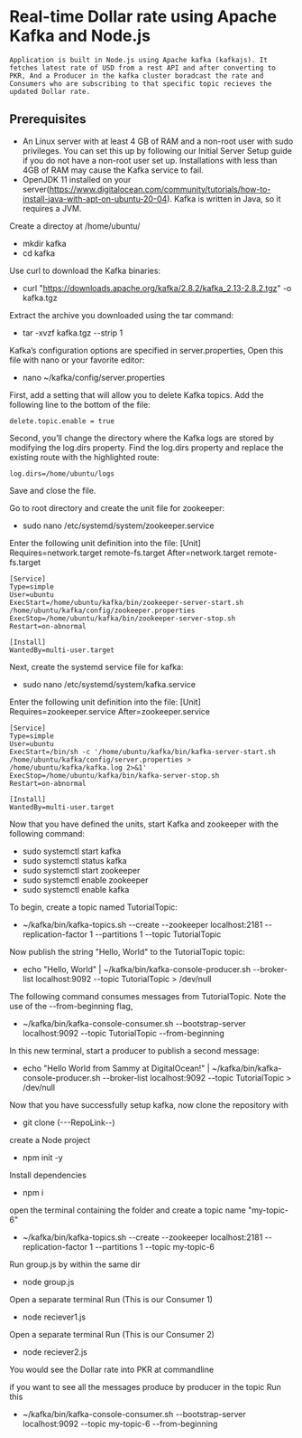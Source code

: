   # Real-time Dollar rate using Apache Kafka and Node.js

    Application is built in Node.js using Apache kafka (kafkajs). It fetches latest rate of USD from a rest API and after converting to PKR, And a Producer in the kafka cluster boradcast the rate and Consumers who are subscribing to that specific topic recieves the updated Dollar rate.

## Prerequisites
   - An Linux server with at least 4 GB of RAM and a non-root user with sudo privileges. You can set this up by following our Initial Server Setup guide if you do not have a non-root user set up. Installations with less than 4GB of RAM may cause the Kafka service to fail.
   - OpenJDK 11 installed on your server(https://www.digitalocean.com/community/tutorials/how-to-install-java-with-apt-on-ubuntu-20-04).
   Kafka is written in Java, so it requires a JVM.


Create a directoy at /home/ubuntu/
- mkdir kafka
- cd kafka

Use curl to download the Kafka binaries:
- curl "https://downloads.apache.org/kafka/2.8.2/kafka_2.13-2.8.2.tgz" -o kafka.tgz

Extract the archive you downloaded using the tar command:
- tar -xvzf kafka.tgz --strip 1

Kafka’s configuration options are specified in server.properties, Open this file with nano or your favorite editor:
- nano ~/kafka/config/server.properties

First, add a setting that will allow you to delete Kafka topics. Add the following line to the bottom of the file:
    
    delete.topic.enable = true

Second, you’ll change the directory where the Kafka logs are stored by modifying the log.dirs property. Find the log.dirs property and replace the existing route with the highlighted route:
    
    log.dirs=/home/ubuntu/logs

Save and close the file.

Go to root directory and create the unit file for zookeeper:

- sudo nano /etc/systemd/system/zookeeper.service

Enter the following unit definition into the file:
    [Unit]
    Requires=network.target remote-fs.target
    After=network.target remote-fs.target

    [Service]
    Type=simple
    User=ubuntu
    ExecStart=/home/ubuntu/kafka/bin/zookeeper-server-start.sh /home/ubuntu/kafka/config/zookeeper.properties
    ExecStop=/home/ubuntu/kafka/bin/zookeeper-server-stop.sh
    Restart=on-abnormal

    [Install]
    WantedBy=multi-user.target

Next, create the systemd service file for kafka:
- sudo nano /etc/systemd/system/kafka.service

Enter the following unit definition into the file:
    [Unit]
    Requires=zookeeper.service
    After=zookeeper.service

    [Service]
    Type=simple
    User=ubuntu
    ExecStart=/bin/sh -c '/home/ubuntu/kafka/bin/kafka-server-start.sh /home/ubuntu/kafka/config/server.properties > /home/ubuntu/kafka/kafka.log 2>&1'
    ExecStop=/home/ubuntu/kafka/bin/kafka-server-stop.sh
    Restart=on-abnormal

    [Install]
    WantedBy=multi-user.target

Now that you have defined the units, start Kafka and zookeeper with the following command:
- sudo systemctl start kafka
- sudo systemctl status kafka
- sudo systemctl start zookeeper
- sudo systemctl enable zookeeper
- sudo systemctl enable kafka

To begin, create a topic named TutorialTopic:
- ~/kafka/bin/kafka-topics.sh --create --zookeeper localhost:2181 --replication-factor 1 --partitions 1 --topic TutorialTopic

Now publish the string "Hello, World" to the TutorialTopic topic:
- echo "Hello, World" | ~/kafka/bin/kafka-console-producer.sh --broker-list localhost:9092 --topic TutorialTopic > /dev/null

The following command consumes messages from TutorialTopic. Note the use of the --from-beginning flag,
- ~/kafka/bin/kafka-console-consumer.sh --bootstrap-server localhost:9092 --topic TutorialTopic --from-beginning

In this new terminal, start a producer to publish a second message:
- echo "Hello World from Sammy at DigitalOcean!" | ~/kafka/bin/kafka-console-producer.sh --broker-list localhost:9092 --topic TutorialTopic > /dev/null

Now that you have successfully setup kafka, now clone the repository with
- git clone (---RepoLink--)

create a Node project
- npm init -y

Install dependencies
- npm i

open the terminal containing the folder and create a topic name "my-topic-6"
- ~/kafka/bin/kafka-topics.sh --create --zookeeper localhost:2181 --replication-factor 1 --partitions 1 --topic my-topic-6

Run group.js by within the same dir
- node group.js

Open a separate terminal Run (This is our Consumer 1)
- node reciever1.js


Open a separate terminal Run (This is our Consumer 2)
- node reciever2.js

You would see the Dollar rate into PKR at commandline

if you want to see all the messages produce by producer in the topic Run this
- ~/kafka/bin/kafka-console-consumer.sh --bootstrap-server localhost:9092 --topic my-topic-6 --from-beginning
